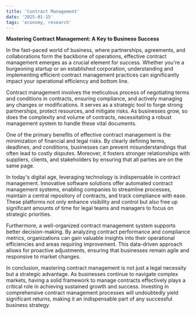 ```yaml
---
title: 'Contract Management'
date: '2025-01-15'
tags: 'economy, research'
---
```


**Mastering Contract Management: A Key to Business Success**

In the fast-paced world of business, where partnerships, agreements, and collaborations form the backbone of operations, effective contract management emerges as a crucial element for success. Whether you're a burgeoning startup or an established corporation, understanding and implementing efficient contract management practices can significantly impact your operational efficiency and bottom line.

Contract management involves the meticulous process of negotiating terms and conditions in contracts, ensuring compliance, and actively managing any changes or modifications. It serves as a strategic tool to forge strong partnerships, protect resources, and mitigate risks. As businesses grow, so does the complexity and volume of contracts, necessitating a robust management system to handle these vital documents.

One of the primary benefits of effective contract management is the minimization of financial and legal risks. By clearly defining terms, deadlines, and conditions, businesses can prevent misunderstandings that often lead to costly disputes. Moreover, it fosters stronger relationships with suppliers, clients, and stakeholders by ensuring that all parties are on the same page.

In today's digital age, leveraging technology is indispensable in contract management. Innovative software solutions offer automated contract management systems, enabling companies to streamline processes, maintain a central repository of contracts, and track compliance with ease. These platforms not only enhance visibility and control but also free up significant amounts of time for legal teams and managers to focus on strategic priorities.

Furthermore, a well-organized contract management system supports better decision-making. By analyzing contract performance and compliance metrics, organizations can gain valuable insights into their operational efficiencies and areas requiring improvement. This data-driven approach allows for proactive adjustments, ensuring that businesses remain agile and responsive to market changes.

In conclusion, mastering contract management is not just a legal necessity but a strategic advantage. As businesses continue to navigate complex markets, having a solid framework to manage contracts effectively plays a critical role in achieving sustained growth and success. Investing in comprehensive contract management processes will undoubtedly yield significant returns, making it an indispensable part of any successful business strategy.
